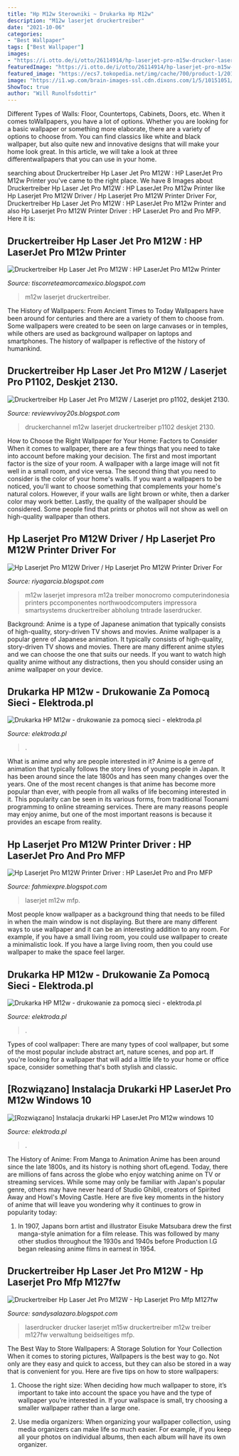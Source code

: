 ```yaml
---
title: "Hp M12w Sterowniki ~ Drukarka Hp M12w"
description: "M12w laserjet druckertreiber"
date: "2021-10-06"
categories:
- "Best Wallpaper"
tags: ["Best Wallpaper"]
images:
- "https://i.otto.de/i/otto/26114914/hp-laserjet-pro-m15w-drucker-laserdrucker-weiss.jpg?$formatz$"
featuredImage: "https://i.otto.de/i/otto/26114914/hp-laserjet-pro-m15w-drucker-laserdrucker-weiss.jpg?$formatz$"
featured_image: "https://ecs7.tokopedia.net/img/cache/700/product-1/2018/2/10/3424234/3424234_8cdd0a61-e093-4745-8ba7-d40fb9204e31_700_700.jpg"
image: "https://i1.wp.com/brain-images-ssl.cdn.dixons.com/1/5/10151051/u_10151051.jpg"
ShowToc: true
author: "Will Runolfsdottir"
---
```



Different Types of Walls: Floor, Countertops, Cabinets, Doors, etc.
When it comes toWallpapers, you have a lot of options. Whether you are looking for a basic wallpaper or something more elaborate, there are a variety of options to choose from. You can find classics like white and black wallpaper, but also quite new and innovative designs that will make your home look great. In this article, we will take a look at three differentwallpapers that you can use in your home.

	

		
searching about Druckertreiber Hp Laser Jet Pro M12W : HP LaserJet Pro M12w Printer you've came to the right place. We have 8 Images about Druckertreiber Hp Laser Jet Pro M12W : HP LaserJet Pro M12w Printer like Hp Laserjet Pro M12W Driver / Hp Laserjet Pro M12W Printer Driver For, Druckertreiber Hp Laser Jet Pro M12W : HP LaserJet Pro M12w Printer and also Hp Laserjet Pro M12W Printer Driver : HP LaserJet Pro and Pro MFP. Here it is:
		
    
## Druckertreiber Hp Laser Jet Pro M12W : HP LaserJet Pro M12w Printer

<img loading=lazy src="https://www.netonnet.no/GetFile/ProductImage/data-og-nettbrett/skriver-og-skanner/laserskriver/hp-laserjet-pro-m12w(239184)_260684_1_Normal_Large-0.jpg" onerror="this.onerror=null;this.src='https://tse2.mm.bing.net/th?id=OIP.mBg06VpJ1VrkC9-0if1BOwHaGB&amp;pid=15.1';" alt="Druckertreiber Hp Laser Jet Pro M12W : HP LaserJet Pro M12w Printer">

_Source: tiscorreteamorcamexico.blogspot.com_

>m12w laserjet druckertreiber. 

	

The History of Wallpapers: From Ancient Times to Today
Wallpapers have been around for centuries and there are a variety of them to choose from. Some wallpapers were created to be seen on large canvases or in temples, while others are used as background wallpaper on laptops and smartphones. The history of wallpaper is reflective of the history of humankind.

    
## Druckertreiber Hp Laser Jet Pro M12W / Laserjet Pro P1102, Deskjet 2130.

<img loading=lazy src="https://www.druckerchannel.de/bilder_cf/hp_laserjet_pro_m12w_lcb793.jpg" onerror="this.onerror=null;this.src='https://tse1.mm.bing.net/th?id=OIP.2t3IEC_jdPWl_wDAy3F7egHaEo&amp;pid=15.1';" alt="Druckertreiber Hp Laser Jet Pro M12W / Laserjet pro p1102, deskjet 2130.">

_Source: reviewvivoy20s.blogspot.com_

>druckerchannel m12w laserjet druckertreiber p1102 deskjet 2130. 

	

How to Choose the Right Wallpaper for Your Home: Factors to Consider
When it comes to wallpaper, there are a few things that you need to take into account before making your decision. The first and most important factor is the size of your room. A wallpaper with a large image will not fit well in a small room, and vice versa. 
The second thing that you need to consider is the color of your home's walls. If you want a wallpapers to be noticed, you'll want to choose something that complements your home's natural colors. However, if your walls are light brown or white, then a darker color may work better. 
Lastly, the quality of the wallpaper should be considered. Some people find that prints or photos will not show as well on high-quality wallpaper than others.

    
## Hp Laserjet Pro M12W Driver / Hp Laserjet Pro M12W Printer Driver For

<img loading=lazy src="https://i1.wp.com/brain-images-ssl.cdn.dixons.com/1/5/10151051/u_10151051.jpg" onerror="this.onerror=null;this.src='https://tse1.mm.bing.net/th?id=OIP.CXoyL89tirGDjm6l4qs2lQHaGk&amp;pid=15.1';" alt="Hp Laserjet Pro M12W Driver / Hp Laserjet Pro M12W Printer Driver For">

_Source: riyagarcia.blogspot.com_

>m12w laserjet impresora m12a treiber monocromo computerindonesia printers pccomponentes northwoodcomputers impressora smartsystems druckertreiber abholung tntrade laserdrucker. 

	

Background: Anime is a type of Japanese animation that typically consists of high-quality, story-driven TV shows and movies.
Anime wallpaper is a popular genre of Japanese animation. It typically consists of high-quality, story-driven TV shows and movies. There are many different anime styles and we can choose the one that suits our needs. If you want to watch high quality anime without any distractions, then you should consider using an anime wallpaper on your device.

    
## Drukarka HP M12w - Drukowanie Za Pomocą Sieci - Elektroda.pl

<img loading=lazy src="https://obrazki.elektroda.pl/5548247300_1605980495_org.png" onerror="this.onerror=null;this.src='https://tse4.mm.bing.net/th?id=OIP.ERuHzugP59Smdu9Saug27AHaGh&amp;pid=15.1';" alt="Drukarka HP M12w - drukowanie za pomocą sieci - elektroda.pl">

_Source: elektroda.pl_

>. 

	

What is anime and why are people interested in it?
Anime is a genre of animation that typically follows the story lines of young people in Japan. It has been around since the late 1800s and has seen many changes over the years. One of the most recent changes is that anime has become more popular than ever, with people from all walks of life becoming interested in it. This popularity can be seen in its various forms, from traditional Toonami programming to online streaming services. There are many reasons people may enjoy anime, but one of the most important reasons is because it provides an escape from reality.

    
## Hp Laserjet Pro M12W Printer Driver : HP LaserJet Pro And Pro MFP

<img loading=lazy src="https://ecs7.tokopedia.net/img/cache/700/product-1/2018/2/10/3424234/3424234_8cdd0a61-e093-4745-8ba7-d40fb9204e31_700_700.jpg" onerror="this.onerror=null;this.src='https://tse3.mm.bing.net/th?id=OIP.555L4LrFMz6-RmbyaldT8gHaHa&amp;pid=15.1';" alt="Hp Laserjet Pro M12W Printer Driver : HP LaserJet Pro and Pro MFP">

_Source: fahmiexpre.blogspot.com_

>laserjet m12w mfp. 

	

Most people know wallpaper as a background thing that needs to be filled in when the main window is not displaying. But there are many different ways to use wallpaper and it can be an interesting addition to any room. For example, if you have a small living room, you could use wallpaper to create a minimalistic look. If you have a large living room, then you could use wallpaper to make the space feel larger.

    
## Drukarka HP M12w - Drukowanie Za Pomocą Sieci - Elektroda.pl

<img loading=lazy src="https://obrazki.elektroda.pl/9394457100_1605980535_org.png" onerror="this.onerror=null;this.src='https://tse1.mm.bing.net/th?id=OIP.j3qU8Mmp4dPK1wLCwXwVwgHaCx&amp;pid=15.1';" alt="Drukarka HP M12w - drukowanie za pomocą sieci - elektroda.pl">

_Source: elektroda.pl_

>. 

	

Types of cool wallpaper:
There are many types of cool wallpaper, but some of the most popular include abstract art, nature scenes, and pop art. If you're looking for a wallpaper that will add a little life to your home or office space, consider something that's both stylish and classic.

    
## [Rozwiązano] Instalacja Drukarki HP LaserJet Pro M12w Windows 10

<img loading=lazy src="https://obrazki.elektroda.pl/6546792100_1612207323_org.png" onerror="this.onerror=null;this.src='https://tse4.mm.bing.net/th?id=OIP.ZMPmgO2PLCr4nfNNjjhvWQHaEK&amp;pid=15.1';" alt="[Rozwiązano] Instalacja drukarki HP LaserJet Pro M12w windows 10">

_Source: elektroda.pl_

>. 

	

The History of Anime: From Manga to Animation
Anime has been around since the late 1800s, and its history is nothing short ofLegend. Today, there are millions of fans across the globe who enjoy watching anime on TV or streaming services. While some may only be familiar with Japan's popular genre, others may have never heard of Studio Ghibli, creators of Spirited Away and Howl's Moving Castle. Here are five key moments in the history of anime that will leave you wondering why it continues to grow in popularity today:
1) In 1907, Japans born artist and illustrator Eisuke Matsubara drew the first manga-style animation for a film release. This was followed by many other studios throughout the 1930s and 1940s before Production I.G began releasing anime films in earnest in 1954.

    
## Druckertreiber Hp Laser Jet Pro M12W - Hp Laserjet Pro Mfp M127fw

<img loading=lazy src="https://i.otto.de/i/otto/26114914/hp-laserjet-pro-m15w-drucker-laserdrucker-weiss.jpg?$formatz$" onerror="this.onerror=null;this.src='https://tse3.mm.bing.net/th?id=OIP.iK7BlhUjJOftj8CttPerNwHaDy&amp;pid=15.1';" alt="Druckertreiber Hp Laser Jet Pro M12W - Hp Laserjet Pro Mfp M127fw">

_Source: sandysalazaro.blogspot.com_

>laserdrucker drucker laserjet m15w druckertreiber m12w treiber m127fw verwaltung beidseitiges mfp. 

	

The Best Way to Store Wallpapers: A Storage Solution for Your Collection
When it comes to storing pictures, Wallpapers is the best way to go. Not only are they easy and quick to access, but they can also be stored in a way that is convenient for you. Here are five tips on how to store wallpapers:
1) Choose the right size: When deciding how much wallpaper to store, it’s important to take into account the space you have and the type of wallpaper you’re interested in. If your wallspace is small, try choosing a smaller wallpaper rather than a large one.

2) Use media organizers: When organizing your wallpaper collection, using media organizers can make life so much easier. For example, if you keep all your photos on individual albums, then each album will have its own organizer.


